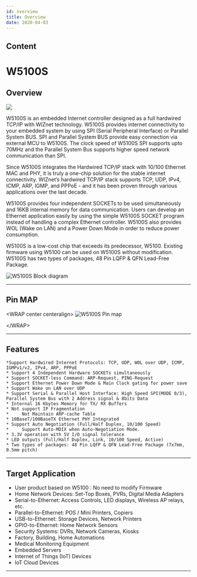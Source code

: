 ```yaml
---
id: overview
title: Overview
date: 2020-04-03
---
```



## Content

# W5100S

## Overview

![](/products/w5100s/w5100s_pm.png)

W5100S is an embedded Internet controller designed as a full hardwired
TCP/IP with WIZnet technology. W5100S provides internet connectivity to
your embedded system by using SPI (Serial Peripheral Interface) or
Parallel System BUS. SPI and Parallel System BUS provide easy connection
via external MCU to W5100S. The clock speed of W5100S SPI supports upto
70MHz and the Parallel System Bus supports higher speed network
communication than SPI.

Since W5100S integrates the Hardwired TCP/IP stack with 10/100 Ethernet
MAC and PHY, it is truly a one-chip solution for the stable internet
connectivity. WIZnet’s hardwired TCP/IP stack supports TCP, UDP, IPv4,
ICMP, ARP, IGMP, and PPPoE - and it has been proven through various
applications over the last decade.

W5100S provides four independent SOCKETs to be used simultaneously and
16KB internal memory for data communication. Users can develop an
Ethernet application easily by using the simple W5100S SOCKET program
instead of handling a complex Ethernet controller. W5100S also provides
WOL (Wake on LAN) and a Power Down Mode in order to reduce power
consumption.

W5100S is a low-cost chip that exceeds its predecessor, W5100. Existing
firmware using W5100 can be used on W5100S without modification. W5100S
has two types of packages, 48 Pin LQFP & QFN Lead-Free Package.

![W5100S Block diagram](/products/w5100s/w5100s_diagram.png)

-----

## Pin MAP

\<WRAP center centeralign\> ![W5100S Pin
map](/products/w5100s/w5100s_pinmap.png)

\</WRAP\>

-----

## Features

    *Support Hardwired Internet Protocols: TCP, UDP, WOL over UDP, ICMP, IGMPv1/v2, IPv4, ARP, PPPoE
    * Support 4 Independent Hardware SOCKETs simultaneously
    * Support SOCKET-less Command: ARP-Request, PING-Request
    * Support Ethernet Power Down Mode & Main Clock gating for power save
    * Support Wake on LAN over UDP
    * Support Serial & Parallel Host Interface: High Speed SPI(MODE 0/3), Parallel System Bus with 2 Address signal & 8bits Data
    * Internal 16 Kbytes Memory for TX/ RX Buffers 
    * Not support IP Fragmentation
    *     Not Maintain ARP-cache Table 
    * 10BaseT/100BaseTX Ethernet PHY Integrated
    * Support Auto Negotiation (Full/Half Duplex, 10/100 Speed)
    *     Support Auto-MDIX when Auto-Negotiation Mode.
    * 3.3V operation with 5V I/O signal tolerance
    * LED outputs (Full/Half Duplex, Link, 10/100 Speed, Active)
    * Two types of packages: 48 Pin LQFP & QFN Lead-Free Package (7x7mm, 0.5mm pitch)

-----

## Target Application

  - User product based on W5100 : No need to modify Firmware
  - Home Network Devices: Set-Top Boxes, PVRs, Digital Media Adapters
  - Serial-to-Ethernet: Access Controls, LED displays, Wireless AP
    relays, etc.
  - Parallel-to-Ethernet: POS / Mini Printers, Copiers
  - USB-to-Ethernet: Storage Devices, Network Printers
  - GPIO-to-Ethernet: Home Network Sensors
  - Security Systems: DVRs, Network Cameras, Kiosks
  - Factory, Building, Home Automations
  - Medical Monitoring Equipment
  - Embedded Servers
  - Internet of Things (IoT) Devices
  - IoT Cloud Devices

-----
